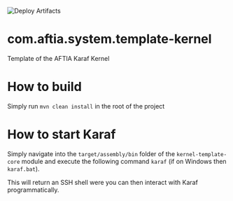 ![Deploy Artifacts](https://github.com/AFTIA/com.aftia.vm.system.kernel-template/workflows/Deploy%20Artifacts/badge.svg?branch=main)

# com.aftia.system.template-kernel
Template of the AFTIA Karaf Kernel

# How to build

Simply run `mvn clean install` in the root of the project

# How to start Karaf

Simply navigate into the `target/assembly/bin` folder of the `kernel-template-core` module and execute the following command `karaf` (if on Windows then `karaf.bat`).

This will return an SSH shell were you can then interact with Karaf programmatically.


